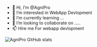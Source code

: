- 👋 Hi, I’m @AgniPro
- 👀 I’m interested in WebApp Devlopment
- 🌱 I’m currently learning ...
- 💞️ I’m looking to collaborate on .....
- 📫 Hire me For webapp devlopment
<!---
AgniPro/AgniPro is a ✨ special ✨ repository because its `README.md` (this file) appears on your GitHub profile.
You can click the Preview link to take a look at your changes.
--->

![AgniPro GitHub stats](https://github-readme-stats.vercel.app/api?username=AgniPro&show_icons=true&theme=dark)
